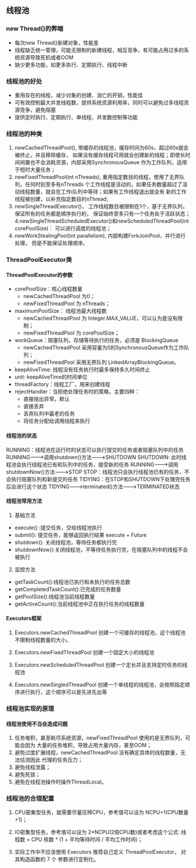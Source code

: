 ## 线程池
### new Thread()的弊端
* 每次new Thread()新建对象，性能差
* 线程缺乏统一管理，可能无限制的新建线程，相互竞争，有可能占用过多的系统资源导致死机或者OOM
* 缺少更多功能，如更多执行、定期执行、线程中断

### 线程池的好处
* 重用存在的线程，减少对象的创建、消亡的开销，性能佳
* 可有效控制最大并发线程数，提供系统资源利用率，同时可以避免过多线程资源竞争，避免阻塞
* 提供定时执行、定期执行、单线程、并发数控制等功能

### 线程池的种类
1. newCachedThreadPool(), 带缓存的线程池，缓存时间为60s，超过60s就会被终止，并且移除缓存，
如果没有缓存线程可用就会创建新的线程；即使长时间闲置也不会消耗资源，内部采用SynchronousQueue
作为工作队列，适用于短时大量任务；
2. newFixedThreadPool(int nThreads), 重用指定数目的线程，使用了无界队列，任何时刻至多有nThreads
个工作线程是活动的，如果任务数量超过了活动线程数量，就会在工作i队列中等待；如果有工作线程退出就会有
新的工作线程被创建，以补充指定数目的nThread;
3. newSingleThreadExecutor()， 工作线程数目被限制在1个，基于无界队列，保证所有的任务都是顺序执行的，
保证始终至多只有一个任务处于活跃状态；  
4.newSingleThreadScheduledExecutor()和newScheduledThreadPool(int corePoolSize)：
可以进行调度的线程池；
5. newWorkStealingPool(int parallelism), 内部构建ForkJoinPool，并行进行处理，
但是不能保证处理顺序。
                                                                                  
### ThreadPoolExecutor类
#### ThreadPoolExecutor的参数
* corePoolSize：核心线程数量
    * newCachedThreadPool 为0；
    * newFixedThreadPool 为 nThreads；
* maximumPoolSize： 线程池最大线程数
    * newCachedThreadPool 为 Integer.MAX_VALUE，可以认为是没有限制；
    * newFixedThreadPool 为 corePoolSize；
* workQueue：阻塞队列，存储等待执行的任务，必须是 BlockingQueue
    * newCachedThreadPool 采用容量为0的SynchronousQueue作为工作队列；
    * newFixedThreadPool 采用无界队列 LinkedArrayBlockingQueue。
* keepAliveTime: 线程没有任务执行时最多保持多久时间终止
* unit: keepAliveTime的时间单位
* threadFactory：线程工厂，用来创建线程
* rejectHandler：当拒绝处理任务时的策略，主要四种：
    * 直接抛出异常，默认
    * 直接丢弃
    * 丢弃队列中最老的任务
    * 将任务分配给调用线程来执行

#### 线程池的状态
RUNNING：线程池在运行时的状态可以执行提交的任务或者阻塞队列中的任务
RUNNING--->调用shutdown()方法--->SHUTDOWN
SHUTDOWN: 此时线程池会执行线程池已有和队列中的任务，接受新的任务
RUNNING--->调用shutdownNow()方法--->STOP
STOP：线程池只会执行线程池已有的任务，不会执行阻塞队列和新提交的任务
TIDYING：在STOP和SHUTDOWN下处理完任务后会进行这个状态
TIDYING--->terminated()方法--->TERMINATED状态

#### 线程池常用方法
1. 基础方法
* execute() :提交任务，交给线程池执行
* submit(): 提交任务，能够返回执行结果 execute + Future
* shutdown(): 关闭线程池，等待任务都执行完
* shutdownNow():关闭线程池，不等待任务执行完，在阻塞队列中的线程不会被执行

2. 监控方法
* getTaskCount():线程池已执行和未执行的任务总数
* getCompletedTaskCount():已完成的任务数量
* getPoolSize():线程池当前线程数量
* getActiveCount():当前线程池中正在执行任务的线程数量

#### Executors框架
1. Executors.newCachedThreadPool
创建一个可缓存的线程池，这个线程池不限制线程数量的大小。

2. Executors.newFixedThreadPool
创建一个固定大小的线程池

3. Executors.newScheduledThreadPool
创建一个定长并且支持定时任务的线程池

4. Executors.newSingledThreadPool
创建一个单线程的线程池，会按照指定顺序进行执行，这个顺序可以是先进先出等

### 线程池实现的原理

#### 线程池使用不当会造成问题
1. 任务堆积，甚至耗尽系统资源，newFixedThreadPool 使用的是无界队列，可能会因为
大量的任务堆积，导致占用大量内存，甚至OOM；
2. 避免过度扩展线程，newCachedThreadPool 没有确定具体的线程数量，无法估测因此
代理的任务压力；
3. 避免线程泄露；
4. 避免死锁；
5. 避免在线程池操作时操作ThreadLocal。

### 线程池的合理配置
1. CPU密集型任务，就需要尽量压榨CPU，参考值可以设为 NCPU+1(CPU数量+1)；

2. IO密集型任务，参考值可以设为 2*NCPU(2倍CPU数)或者考虑这个公式:
线程数 = CPU 核数 * (1 + 平均等待时间 / 平均工作时间)；

3. 实际工作中不应该使用 Executors 推荐自己定义 ThreadPoolExecutor， 对其构造函数的 7 个
参数进行定制化。
